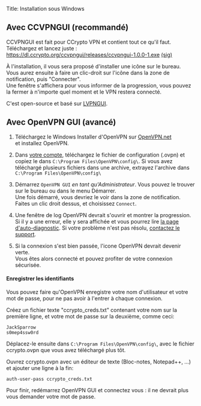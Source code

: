 Title: Installation sous Windows

Avec CCVPNGUI (recommandé)
-------------

CCVPNGUI est fait pour CCrypto VPN et contient tout ce qu'il faut. Téléchargez et lancez juste :  
<https://dl.ccrypto.org/ccvpngui/releases/ccvpngui-1.0.0-1.exe>
[(sig)](https://dl.ccrypto.org/ccvpngui/releases/ccvpngui-1.0.0-1.exe.asc)

À l'installation, il vous sera proposé d'installer une icône sur le bureau.  
Vous aurez ensuite à faire un clic-droit sur l'icône dans la zone de notification,
puis "Connecter".  
Une fenêtre s'affichera pour vous informer de la progression, vous pouvez la fermer
à n'importe quel moment et le VPN restera connecté.

C'est open-source et basé sur [LVPNGUI](https://github.com/PacketImpact/lvpngui/).


Avec OpenVPN GUI (avancé)
----------------

1. Téléchargez le Windows Installer d'OpenVPN sur 
    [OpenVPN.net](http://openvpn.net/index.php/open-source/downloads.html)  
    et installez OpenVPN.

2. Dans [votre compte](/account/config), téléchargez le fichier de configuration (.ovpn)
    et copiez le dans `C:\Program Files\OpenVPN\config\`.
    Si vous avez téléchargé plusieurs fichiers dans une archive, extrayez l'archive dans
    `C:\Program Files\OpenVPN\config\`

3. Démarrez `OpenVPN GUI` *en tant qu'Administrateur*. Vous pouvez le trouver sur le bureau ou
    dans le menu Démarrer.  
    Une fois démarré, vous devriez le voir dans la zone de notification.
    Faites un clic droit dessus, et choisissez `Connect`.

4. Une fenêtre de log OpenVPN devrait s'ouvrir et montrer la progression.
    Si il y a une erreur, elle y sera affichée et vous pourrez lire
    [la page d'auto-diagnostic](/page/self-diagnosis).
    Si votre problème n'est pas résolu, [contactez le support](/tickets/).

5. Si la connexion s'est bien passée, l'icone OpenVPN devrait devenir verte.  
    Vous êtes alors connecté et pouvez profiter de votre connexion sécurisée.


#### Enregistrer les identifiants
Vous pouvez faire qu'OpenVPN enregistre votre nom d'utilisateur et votre mot de
passe, pour ne pas avoir à l'entrer à chaque connexion.

Créez un fichier texte "ccrypto_creds.txt" contenant votre nom sur la
première ligne, et votre mot de passe sur la deuxième, comme ceci:

    JackSparrow
    s0mep4ssw0rd

Déplacez-le ensuite dans `C:\Program Files\OpenVPN\config\`, avec le fichier
ccrypto.ovpn que vous avez téléchargé plus tôt.

Ouvrez ccrypto.ovpn avec un éditeur de texte (Bloc-notes, Notepad++, ...)
et ajouter une ligne à la fin:

    auth-user-pass ccrypto_creds.txt

Pour finir, redémarrez OpenVPN GUI et connectez vous : il ne devrait plus vous
demander votre mot de passe.

